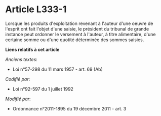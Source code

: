 # Article L333-1

Lorsque les produits d'exploitation revenant à l'auteur d'une oeuvre de l'esprit ont fait l'objet d'une saisie, le président
du tribunal de grande instance peut ordonner le versement à l'auteur, à titre alimentaire, d'une certaine somme ou d'une
quotité déterminée des sommes saisies.

**Liens relatifs à cet article**

_Anciens textes_:

  - Loi n°57-298 du 11 mars 1957 - art. 69 (Ab)

_Codifié par_:

  - Loi n°92-597 du 1 juillet 1992

_Modifié par_:

  - Ordonnance n°2011-1895 du 19 décembre 2011 - art. 3
